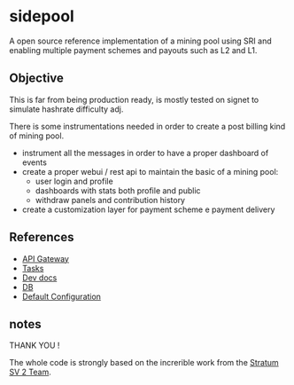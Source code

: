 # sidepool

A open source reference implementation of a mining pool using SRI and enabling multiple payment schemes and payouts such as L2 and L1.

## Objective

This is far from being production ready, is mostly tested on signet to simulate hashrate difficulty adj.

There is some instrumentations needed in order to create a post billing kind of mining pool.

- instrument all the messages in order to have a proper dashboard of events
- create a proper webui / rest api to maintain the basic of a mining pool:
    - user login and profile
    - dashboards with stats both profile and public
    - withdraw panels and contribution history
- create a customization layer for payment scheme e payment delivery

## References

- [API Gateway](sidepool/api_gateway)
- [Tasks](sidepool/tasks.md)
- [Dev docs](sidepool/DEV.md)
- [DB](sidepool.sql)
- [Default Configuration](config/)

## notes 
THANK YOU ! 

The whole code is strongly based on the increrible work from the [Stratum SV 2 Team](https://github.com/stratum-mining/stratum).

